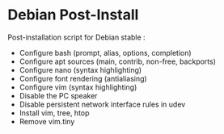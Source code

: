 # Debian Post-Install

Post-installation script for Debian stable :

  - Configure bash (prompt, alias, options, completion)
  - Configure apt sources (main, contrib, non-free, backports)
  - Configure nano (syntax highlighting)
  - Configure font rendering (antialiasing)
  - Configure vim (syntax highlighting)
  - Disable the PC speaker
  - Disable persistent network interface rules in udev
  - Install vim, tree, htop
  - Remove vim.tiny
